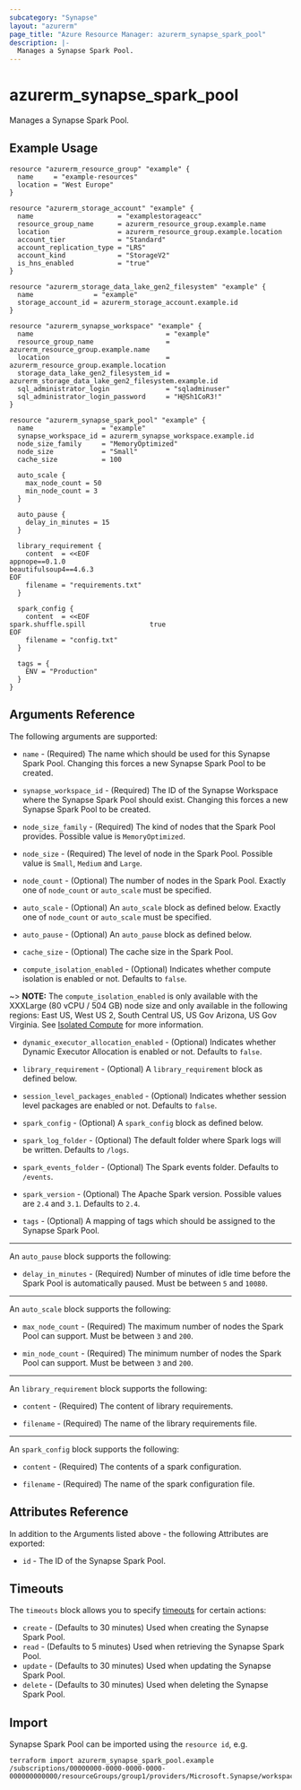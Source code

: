 ```yaml
---
subcategory: "Synapse"
layout: "azurerm"
page_title: "Azure Resource Manager: azurerm_synapse_spark_pool"
description: |-
  Manages a Synapse Spark Pool.
---
```


# azurerm_synapse_spark_pool

Manages a Synapse Spark Pool.

## Example Usage

```hcl
resource "azurerm_resource_group" "example" {
  name     = "example-resources"
  location = "West Europe"
}

resource "azurerm_storage_account" "example" {
  name                     = "examplestorageacc"
  resource_group_name      = azurerm_resource_group.example.name
  location                 = azurerm_resource_group.example.location
  account_tier             = "Standard"
  account_replication_type = "LRS"
  account_kind             = "StorageV2"
  is_hns_enabled           = "true"
}

resource "azurerm_storage_data_lake_gen2_filesystem" "example" {
  name               = "example"
  storage_account_id = azurerm_storage_account.example.id
}

resource "azurerm_synapse_workspace" "example" {
  name                                 = "example"
  resource_group_name                  = azurerm_resource_group.example.name
  location                             = azurerm_resource_group.example.location
  storage_data_lake_gen2_filesystem_id = azurerm_storage_data_lake_gen2_filesystem.example.id
  sql_administrator_login              = "sqladminuser"
  sql_administrator_login_password     = "H@Sh1CoR3!"
}

resource "azurerm_synapse_spark_pool" "example" {
  name                 = "example"
  synapse_workspace_id = azurerm_synapse_workspace.example.id
  node_size_family     = "MemoryOptimized"
  node_size            = "Small"
  cache_size           = 100

  auto_scale {
    max_node_count = 50
    min_node_count = 3
  }

  auto_pause {
    delay_in_minutes = 15
  }

  library_requirement {
    content  = <<EOF
appnope==0.1.0
beautifulsoup4==4.6.3
EOF
    filename = "requirements.txt"
  }

  spark_config {
    content  = <<EOF
spark.shuffle.spill                true
EOF
    filename = "config.txt"
  }

  tags = {
    ENV = "Production"
  }
}
```

## Arguments Reference

The following arguments are supported:

* `name` - (Required) The name which should be used for this Synapse Spark Pool. Changing this forces a new Synapse Spark Pool to be created.

* `synapse_workspace_id` - (Required) The ID of the Synapse Workspace where the Synapse Spark Pool should exist. Changing this forces a new Synapse Spark Pool to be created.

* `node_size_family` - (Required) The kind of nodes that the Spark Pool provides. Possible value is `MemoryOptimized`.

* `node_size` - (Required) The level of node in the Spark Pool. Possible value is `Small`, `Medium` and `Large`.

* `node_count` - (Optional) The number of nodes in the Spark Pool. Exactly one of `node_count` or `auto_scale` must be specified.

* `auto_scale` - (Optional)  An `auto_scale` block as defined below. Exactly one of `node_count` or `auto_scale` must be specified.

* `auto_pause` - (Optional)  An `auto_pause` block as defined below.

* `cache_size` - (Optional) The cache size in the Spark Pool.

* `compute_isolation_enabled` - (Optional) Indicates whether compute isolation is enabled or not. Defaults to `false`. 

~> **NOTE:** The `compute_isolation_enabled` is only available with the XXXLarge (80 vCPU / 504 GB) node size and only available in the following regions: East US, West US 2, South Central US, US Gov Arizona, US Gov Virginia. See [Isolated Compute](https://docs.microsoft.com/en-us/azure/synapse-analytics/spark/apache-spark-pool-configurations#isolated-compute) for more information.

* `dynamic_executor_allocation_enabled` - (Optional) Indicates whether Dynamic Executor Allocation is enabled or not. Defaults to `false`.
  
* `library_requirement` - (Optional)  A `library_requirement` block as defined below.

* `session_level_packages_enabled` - (Optional) Indicates whether session level packages are enabled or not. Defaults to `false`.

* `spark_config` - (Optional)  A `spark_config` block as defined below.

* `spark_log_folder` - (Optional) The default folder where Spark logs will be written. Defaults to `/logs`.

* `spark_events_folder` - (Optional) The Spark events folder. Defaults to `/events`.

* `spark_version` - (Optional) The Apache Spark version. Possible values are `2.4` and `3.1`. Defaults to `2.4`.

* `tags` - (Optional) A mapping of tags which should be assigned to the Synapse Spark Pool.

---

An `auto_pause` block supports the following:

* `delay_in_minutes` - (Required) Number of minutes of idle time before the Spark Pool is automatically paused. Must be between `5` and `10080`.

---

An `auto_scale` block supports the following:

* `max_node_count` - (Required) The maximum number of nodes the Spark Pool can support. Must be between `3` and `200`.

* `min_node_count` - (Required) The minimum number of nodes the Spark Pool can support. Must be between `3` and `200`.

---

An `library_requirement` block supports the following:

* `content` - (Required) The content of library requirements.

* `filename` - (Required) The name of the library requirements file.

---

An `spark_config` block supports the following:

* `content` - (Required) The contents of a spark configuration.

* `filename` - (Required) The name of the spark configuration file.

## Attributes Reference

In addition to the Arguments listed above - the following Attributes are exported: 

* `id` - The ID of the Synapse Spark Pool.

## Timeouts

The `timeouts` block allows you to specify [timeouts](https://www.terraform.io/docs/configuration/resources.html#timeouts) for certain actions:

* `create` - (Defaults to 30 minutes) Used when creating the Synapse Spark Pool.
* `read` - (Defaults to 5 minutes) Used when retrieving the Synapse Spark Pool.
* `update` - (Defaults to 30 minutes) Used when updating the Synapse Spark Pool.
* `delete` - (Defaults to 30 minutes) Used when deleting the Synapse Spark Pool.

## Import

Synapse Spark Pool can be imported using the `resource id`, e.g.

```shell
terraform import azurerm_synapse_spark_pool.example /subscriptions/00000000-0000-0000-0000-000000000000/resourceGroups/group1/providers/Microsoft.Synapse/workspaces/workspace1/bigDataPools/sparkPool1
```
